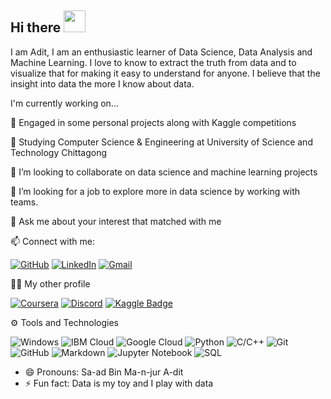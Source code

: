 ## Hi there <img src="https://raw.githubusercontent.com/MartinHeinz/MartinHeinz/master/wave.gif" width="35px">

I am Adit, I am an enthusiastic learner of Data Science, Data Analysis and Machine Learning. I love to know to extract the truth from data and to visualize that for making it easy to understand for anyone. I believe that the insight into data the more I know about data. 


I'm currently working on...

🔭 Engaged in some personal projects along with Kaggle competitions

🌱 Studying Computer Science & Engineering at University of Science and Technology Chittagong

👯 I’m looking to collaborate on data science and machine learning projects

🤔 I’m looking for a job to explore more in data science by working with teams.

💬 Ask me about your interest that matched with me


📫 Connect with me:

[![GitHub](https://img.shields.io/badge/--github?label=Github&logo=GitHub&style=social)](https://github.com/saadbinmanjur)
[![LinkedIn](https://img.shields.io/badge/--linkedin?label=LinkedIn&logo=LinkedIn&style=social)](https://www.linkedin.com/in/saad-bin-manjur-adit-5173b3100/)
[![Gmail](https://img.shields.io/badge/--linkedin?label=Gmail&logo=gmail&style=social)](mailto:work.saadbinmanjuradit@gmail.com)


👨‍💻 My other profile

[![Coursera](https://img.shields.io/badge/--dev?label=Coursera&logo=coursera&style=social)](https://www.coursera.org/user/a47412f16586e575f7118bfaf364fe21)
[![Discord](https://img.shields.io/discord/591914197219016707.svg?label=&logo=discord&logoColor=ffffff&color=7389D8&labelColor=6A7EC2)](https://discord.gg/hz4cP7SY)
[![Kaggle Badge](https://img.shields.io/badge/Kaggle-Adit-blue)](https://www.kaggle.com/saadbinmanjuradit)


⚙ Tools and Technologies

![Windows](https://img.shields.io/badge/-Windows-333333?style=flat&logo=windows)
![IBM Cloud](https://img.shields.io/badge/-IBM%20Cloud-333333?style=flat&logo=ibm)
![Google Cloud](https://img.shields.io/badge/-Google%20Cloud-333333?style=flat&logo=google-cloud)
![Python](https://img.shields.io/badge/-Python-333333?style=flat&logo=python)
![C/C++](https://img.shields.io/badge/-C/C++-333333?style=flat&logo=c)
![Git](https://img.shields.io/badge/-Git-333333?style=flat&logo=git)
![GitHub](https://img.shields.io/badge/-GitHub-333333?style=flat&logo=github)
![Markdown](https://img.shields.io/badge/-Markdown-333333?style=flat&logo=markdown)
![Jupyter Notebook](https://img.shields.io/badge/-Jupyter%20Notebook-333333?style=flat&logo=jupyter)
![SQL](https://img.shields.io/badge/-SQL-333333?style=flat)


- 😄 Pronouns: Sa-ad Bin Ma-n-jur A-dit
- ⚡ Fun fact: Data is my toy and I play with data
